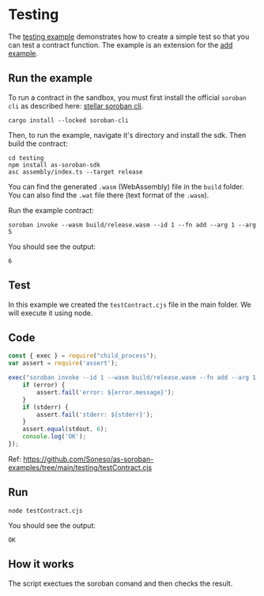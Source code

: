 # Testing

The [testing example](https://github.com/Soneso/as-soroban-examples/tree/main/testing) demonstrates how to create a simple test so that you can test a contract function. The example is an extension for the [add example](https://github.com/Soneso/as-soroban-examples/tree/main/add).


## Run the example

To run a contract in the sandbox, you must first install the official ```soroban cli``` as described here: [stellar soroban cli](https://github.com/stellar/soroban-cli).

```shell
cargo install --locked soroban-cli
```

Then, to run the example, navigate it's directory and install the sdk. Then build the contract:

```shell
cd testing
npm install as-soroban-sdk
asc assembly/index.ts --target release
```

You can find the generated ```.wasm``` (WebAssembly) file in the ```build``` folder. You can also find the ```.wat``` file there (text format of the ```.wasm```).

Run the example contract:

```shell
soroban invoke --wasm build/release.wasm --id 1 --fn add --arg 1 --arg 5
```

You should see the output:
```shell
6
```

## Test

In this example we created the ```testContract.cjs``` file in the main folder. We will execute it using node. 

## Code

```javascript
const { exec } = require("child_process");
var assert = require('assert');

exec("soroban invoke --id 1 --wasm build/release.wasm --fn add --arg 1 --arg 5", (error, stdout, stderr) => {
    if (error) {
        assert.fail('error: ${error.message}');
    }
    if (stderr) {
        assert.fail('stderr: ${stderr}');
    }
    assert.equal(stdout, 6);
    console.log('OK');
});
```

Ref: https://github.com/Soneso/as-soroban-examples/tree/main/testing/testContract.cjs

## Run

```shell
node testContract.cjs
```

You should see the output:
```shell
OK
```

## How it works

The script exectues the soroban comand and then checks the result.

